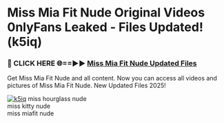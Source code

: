 # Miss Mia Fit Nude Original Videos 0nlyFans Leaked - Files Updated! (k5iq)

<h3>🔴 CLICK HERE 🌐==►► <a href="https://tinyurl.com/yc6ubb5a" rel="nofollow">Miss Mia Fit Nude Updated Files</a></h3>

Get Miss Mia Fit Nude and all content. Now you can access all videos and pictures of Miss Mia Fit Nude. New Updated Files 2025!

[![k5iq](https://i.imgur.com/7eu0CRL.gif)](https://tinyurl.com/yc6ubb5a)
miss hourglass nude<br>
miss kitty nude<br>
miss miafit nude